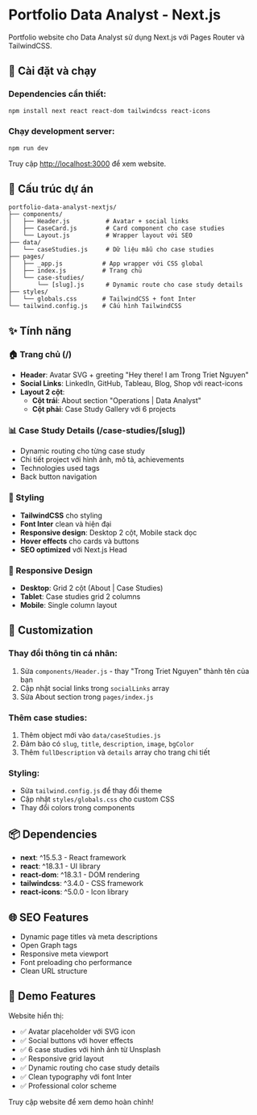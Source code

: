 # Portfolio Data Analyst - Next.js

Portfolio website cho Data Analyst sử dụng Next.js với Pages Router và TailwindCSS.

## 🚀 Cài đặt và chạy

### Dependencies cần thiết:
```bash
npm install next react react-dom tailwindcss react-icons
```

### Chạy development server:
```bash
npm run dev
```

Truy cập [http://localhost:3000](http://localhost:3000) để xem website.

## 📁 Cấu trúc dự án

```
portfolio-data-analyst-nextjs/
├── components/
│   ├── Header.js          # Avatar + social links
│   ├── CaseCard.js        # Card component cho case studies
│   └── Layout.js          # Wrapper layout với SEO
├── data/
│   └── caseStudies.js     # Dữ liệu mẫu cho case studies
├── pages/
│   ├── _app.js           # App wrapper với CSS global
│   ├── index.js          # Trang chủ
│   └── case-studies/
│       └── [slug].js      # Dynamic route cho case study details
├── styles/
│   └── globals.css       # TailwindCSS + font Inter
└── tailwind.config.js    # Cấu hình TailwindCSS
```

## ✨ Tính năng

### 🏠 Trang chủ (/)
- **Header**: Avatar SVG + greeting "Hey there! I am Trong Triet Nguyen"
- **Social Links**: LinkedIn, GitHub, Tableau, Blog, Shop với react-icons
- **Layout 2 cột**:
  - **Cột trái**: About section "Operations | Data Analyst"
  - **Cột phải**: Case Study Gallery với 6 projects

### 📊 Case Study Details (/case-studies/[slug])
- Dynamic routing cho từng case study
- Chi tiết project với hình ảnh, mô tả, achievements
- Technologies used tags
- Back button navigation

### 🎨 Styling
- **TailwindCSS** cho styling
- **Font Inter** clean và hiện đại
- **Responsive design**: Desktop 2 cột, Mobile stack dọc
- **Hover effects** cho cards và buttons
- **SEO optimized** với Next.js Head

### 📱 Responsive Design
- **Desktop**: Grid 2 cột (About | Case Studies)
- **Tablet**: Case studies grid 2 columns
- **Mobile**: Single column layout

## 🔧 Customization

### Thay đổi thông tin cá nhân:
1. Sửa `components/Header.js` - thay "Trong Triet Nguyen" thành tên của bạn
2. Cập nhật social links trong `socialLinks` array
3. Sửa About section trong `pages/index.js`

### Thêm case studies:
1. Thêm object mới vào `data/caseStudies.js`
2. Đảm bảo có `slug`, `title`, `description`, `image`, `bgColor`
3. Thêm `fullDescription` và `details` array cho trang chi tiết

### Styling:
- Sửa `tailwind.config.js` để thay đổi theme
- Cập nhật `styles/globals.css` cho custom CSS
- Thay đổi colors trong components

## 📦 Dependencies

- **next**: ^15.5.3 - React framework
- **react**: ^18.3.1 - UI library  
- **react-dom**: ^18.3.1 - DOM rendering
- **tailwindcss**: ^3.4.0 - CSS framework
- **react-icons**: ^5.0.0 - Icon library

## 🌐 SEO Features

- Dynamic page titles và meta descriptions
- Open Graph tags
- Responsive meta viewport
- Font preloading cho performance
- Clean URL structure

## 🎯 Demo Features

Website hiển thị:
- ✅ Avatar placeholder với SVG icon
- ✅ Social buttons với hover effects  
- ✅ 6 case studies với hình ảnh từ Unsplash
- ✅ Responsive grid layout
- ✅ Dynamic routing cho case study details
- ✅ Clean typography với font Inter
- ✅ Professional color scheme

Truy cập website để xem demo hoàn chỉnh!